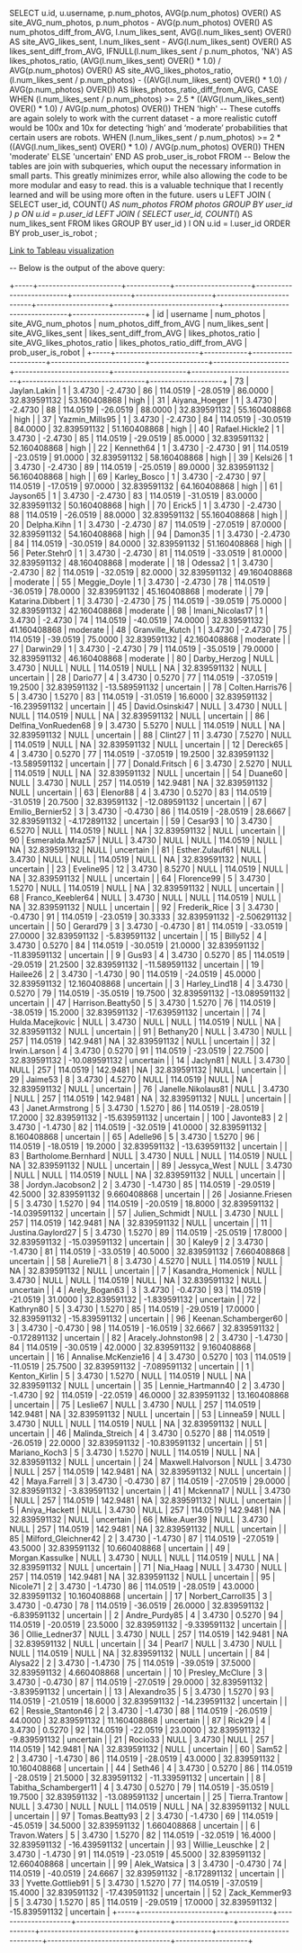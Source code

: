 <!--
Below is the third in five queries that extract various aspects of user 
behavior that mimicks typical bot-like behavior on SNS services like instagram. 
Specifically, the query below outputs the number of photos each user has posted,
compares that to the site average, the number of likes sent by each user, 
compares that against the site average, the likes-to-photos ratio for each user,
compares that against the site average, and finally based on the case statement
criteria below, determines if the probability of a particular user being a bot
is "high", "moderate", or "uncertain". 

The thinking behind this query was that bots typically post very few photos, but 
send a lot of likes to gain followers and build connections. As such, comparing 
their likes-to-photos to the site average offers good context into determining
if a user is a bot or not. 
-->




SELECT
    u.id,
    u.username,
    p.num_photos,
    AVG(p.num_photos) OVER() AS site_AVG_num_photos,
    p.num_photos - AVG(p.num_photos) OVER() AS num_photos_diff_from_AVG,
    l.num_likes_sent,
    AVG(l.num_likes_sent) OVER() AS site_AVG_likes_sent,
    l.num_likes_sent - AVG(l.num_likes_sent) OVER() AS likes_sent_diff_from_AVG,
    IFNULL(l.num_likes_sent / p.num_photos, 'NA') AS likes_photos_ratio,
    (AVG(l.num_likes_sent) OVER() * 1.0) / AVG(p.num_photos) OVER() AS site_AVG_likes_photos_ratio,
    (l.num_likes_sent / p.num_photos) - ((AVG(l.num_likes_sent) OVER() * 1.0) / AVG(p.num_photos) OVER()) AS likes_photos_ratio_diff_from_AVG,
    CASE 
        WHEN (l.num_likes_sent / p.num_photos) >= 2.5 * ((AVG(l.num_likes_sent) OVER() * 1.0) / AVG(p.num_photos) OVER()) THEN 'high' -- These cutoffs are again solely to work with the current dataset - a more realistic cutoff would be 100x and 10x for detecting ‘high’ and ‘moderate’ probabilities that certain users are robots.
        WHEN (l.num_likes_sent / p.num_photos) >= 2 * ((AVG(l.num_likes_sent) OVER() * 1.0) / AVG(p.num_photos) OVER()) THEN 'moderate'
        ELSE 'uncertain'
    END AS prob_user_is_robot
FROM -- Below the tables are join with subqueries, which ouput the necessary information in small parts. This greatly minimizes error, while also allowing the code to be more modular and easy to read. this is a valuable technique that I recently learned and will be using more often in the future.
    users u
LEFT JOIN (
    SELECT user_id, COUNT(*) AS num_photos
    FROM photos
    GROUP BY user_id
) p ON u.id = p.user_id
LEFT JOIN (
    SELECT user_id, COUNT(*) AS num_likes_sent
    FROM likes
    GROUP BY user_id
) l ON u.id = l.user_id
ORDER BY
    prob_user_is_robot
    ;


[Link to Tableau visualization](https://public.tableau.com/app/profile/aryan.tehrani/viz/Q1_robot_num_likes/Q3?publish=yes)


-- Below is the output of the above query:

+-----+-----------------------+------------+---------------------+--------------------------+----------------+---------------------+--------------------------+--------------------+-----------------------------+----------------------------------+--------------------+
| id  | username              | num_photos | site_AVG_num_photos | num_photos_diff_from_AVG | num_likes_sent | site_AVG_likes_sent | likes_sent_diff_from_AVG | likes_photos_ratio | site_AVG_likes_photos_ratio | likes_photos_ratio_diff_from_AVG | prob_user_is_robot |
+-----+-----------------------+------------+---------------------+--------------------------+----------------+---------------------+--------------------------+--------------------+-----------------------------+----------------------------------+--------------------+
|  73 | Jaylan.Lakin          |          1 |              3.4730 |                  -2.4730 |             86 |            114.0519 |                 -28.0519 | 86.0000            |                32.839591132 |                     53.160408868 | high               |
|  31 | Aiyana_Hoeger         |          1 |              3.4730 |                  -2.4730 |             88 |            114.0519 |                 -26.0519 | 88.0000            |                32.839591132 |                     55.160408868 | high               |
|  37 | Yazmin_Mills95        |          1 |              3.4730 |                  -2.4730 |             84 |            114.0519 |                 -30.0519 | 84.0000            |                32.839591132 |                     51.160408868 | high               |
|  40 | Rafael.Hickle2        |          1 |              3.4730 |                  -2.4730 |             85 |            114.0519 |                 -29.0519 | 85.0000            |                32.839591132 |                     52.160408868 | high               |
|  22 | Kenneth64             |          1 |              3.4730 |                  -2.4730 |             91 |            114.0519 |                 -23.0519 | 91.0000            |                32.839591132 |                     58.160408868 | high               |
|  39 | Kelsi26               |          1 |              3.4730 |                  -2.4730 |             89 |            114.0519 |                 -25.0519 | 89.0000            |                32.839591132 |                     56.160408868 | high               |
|  69 | Karley_Bosco          |          1 |              3.4730 |                  -2.4730 |             97 |            114.0519 |                 -17.0519 | 97.0000            |                32.839591132 |                     64.160408868 | high               |
|  61 | Jayson65              |          1 |              3.4730 |                  -2.4730 |             83 |            114.0519 |                 -31.0519 | 83.0000            |                32.839591132 |                     50.160408868 | high               |
|  70 | Erick5                |          1 |              3.4730 |                  -2.4730 |             88 |            114.0519 |                 -26.0519 | 88.0000            |                32.839591132 |                     55.160408868 | high               |
|  20 | Delpha.Kihn           |          1 |              3.4730 |                  -2.4730 |             87 |            114.0519 |                 -27.0519 | 87.0000            |                32.839591132 |                     54.160408868 | high               |
|  94 | Damon35               |          1 |              3.4730 |                  -2.4730 |             84 |            114.0519 |                 -30.0519 | 84.0000            |                32.839591132 |                     51.160408868 | high               |
|  56 | Peter.Stehr0          |          1 |              3.4730 |                  -2.4730 |             81 |            114.0519 |                 -33.0519 | 81.0000            |                32.839591132 |                     48.160408868 | moderate           |
|  18 | Odessa2               |          1 |              3.4730 |                  -2.4730 |             82 |            114.0519 |                 -32.0519 | 82.0000            |                32.839591132 |                     49.160408868 | moderate           |
|  55 | Meggie_Doyle          |          1 |              3.4730 |                  -2.4730 |             78 |            114.0519 |                 -36.0519 | 78.0000            |                32.839591132 |                     45.160408868 | moderate           |
|  79 | Katarina.Dibbert      |          1 |              3.4730 |                  -2.4730 |             75 |            114.0519 |                 -39.0519 | 75.0000            |                32.839591132 |                     42.160408868 | moderate           |
|  98 | Imani_Nicolas17       |          1 |              3.4730 |                  -2.4730 |             74 |            114.0519 |                 -40.0519 | 74.0000            |                32.839591132 |                     41.160408868 | moderate           |
|  48 | Granville_Kutch       |          1 |              3.4730 |                  -2.4730 |             75 |            114.0519 |                 -39.0519 | 75.0000            |                32.839591132 |                     42.160408868 | moderate           |
|  27 | Darwin29              |          1 |              3.4730 |                  -2.4730 |             79 |            114.0519 |                 -35.0519 | 79.0000            |                32.839591132 |                     46.160408868 | moderate           |
|  80 | Darby_Herzog          |       NULL |              3.4730 |                     NULL |           NULL |            114.0519 |                     NULL | NA                 |                32.839591132 |                             NULL | uncertain          |
|  28 | Dario77               |          4 |              3.4730 |                   0.5270 |             77 |            114.0519 |                 -37.0519 | 19.2500            |                32.839591132 |                    -13.589591132 | uncertain          |
|  78 | Colten.Harris76       |          5 |              3.4730 |                   1.5270 |             83 |            114.0519 |                 -31.0519 | 16.6000            |                32.839591132 |                    -16.239591132 | uncertain          |
|  45 | David.Osinski47       |       NULL |              3.4730 |                     NULL |           NULL |            114.0519 |                     NULL | NA                 |                32.839591132 |                             NULL | uncertain          |
|  86 | Delfina_VonRueden68   |          9 |              3.4730 |                   5.5270 |           NULL |            114.0519 |                     NULL | NA                 |                32.839591132 |                             NULL | uncertain          |
|  88 | Clint27               |         11 |              3.4730 |                   7.5270 |           NULL |            114.0519 |                     NULL | NA                 |                32.839591132 |                             NULL | uncertain          |
|  12 | Dereck65              |          4 |              3.4730 |                   0.5270 |             77 |            114.0519 |                 -37.0519 | 19.2500            |                32.839591132 |                    -13.589591132 | uncertain          |
|  77 | Donald.Fritsch        |          6 |              3.4730 |                   2.5270 |           NULL |            114.0519 |                     NULL | NA                 |                32.839591132 |                             NULL | uncertain          |
|  54 | Duane60               |       NULL |              3.4730 |                     NULL |            257 |            114.0519 |                 142.9481 | NA                 |                32.839591132 |                             NULL | uncertain          |
|  63 | Elenor88              |          4 |              3.4730 |                   0.5270 |             83 |            114.0519 |                 -31.0519 | 20.7500            |                32.839591132 |                    -12.089591132 | uncertain          |
|  67 | Emilio_Bernier52      |          3 |              3.4730 |                  -0.4730 |             86 |            114.0519 |                 -28.0519 | 28.6667            |                32.839591132 |                     -4.172891132 | uncertain          |
|  59 | Cesar93               |         10 |              3.4730 |                   6.5270 |           NULL |            114.0519 |                     NULL | NA                 |                32.839591132 |                             NULL | uncertain          |
|  90 | Esmeralda.Mraz57      |       NULL |              3.4730 |                     NULL |           NULL |            114.0519 |                     NULL | NA                 |                32.839591132 |                             NULL | uncertain          |
|  81 | Esther.Zulauf61       |       NULL |              3.4730 |                     NULL |           NULL |            114.0519 |                     NULL | NA                 |                32.839591132 |                             NULL | uncertain          |
|  23 | Eveline95             |         12 |              3.4730 |                   8.5270 |           NULL |            114.0519 |                     NULL | NA                 |                32.839591132 |                             NULL | uncertain          |
|  64 | Florence99            |          5 |              3.4730 |                   1.5270 |           NULL |            114.0519 |                     NULL | NA                 |                32.839591132 |                             NULL | uncertain          |
|  68 | Franco_Keebler64      |       NULL |              3.4730 |                     NULL |           NULL |            114.0519 |                     NULL | NA                 |                32.839591132 |                             NULL | uncertain          |
|  92 | Frederik_Rice         |          3 |              3.4730 |                  -0.4730 |             91 |            114.0519 |                 -23.0519 | 30.3333            |                32.839591132 |                     -2.506291132 | uncertain          |
|  50 | Gerard79              |          3 |              3.4730 |                  -0.4730 |             81 |            114.0519 |                 -33.0519 | 27.0000            |                32.839591132 |                     -5.839591132 | uncertain          |
|  15 | Billy52               |          4 |              3.4730 |                   0.5270 |             84 |            114.0519 |                 -30.0519 | 21.0000            |                32.839591132 |                    -11.839591132 | uncertain          |
|   9 | Gus93                 |          4 |              3.4730 |                   0.5270 |             85 |            114.0519 |                 -29.0519 | 21.2500            |                32.839591132 |                    -11.589591132 | uncertain          |
|  19 | Hailee26              |          2 |              3.4730 |                  -1.4730 |             90 |            114.0519 |                 -24.0519 | 45.0000            |                32.839591132 |                     12.160408868 | uncertain          |
|   3 | Harley_Lind18         |          4 |              3.4730 |                   0.5270 |             79 |            114.0519 |                 -35.0519 | 19.7500            |                32.839591132 |                    -13.089591132 | uncertain          |
|  47 | Harrison.Beatty50     |          5 |              3.4730 |                   1.5270 |             76 |            114.0519 |                 -38.0519 | 15.2000            |                32.839591132 |                    -17.639591132 | uncertain          |
|  74 | Hulda.Macejkovic      |       NULL |              3.4730 |                     NULL |           NULL |            114.0519 |                     NULL | NA                 |                32.839591132 |                             NULL | uncertain          |
|  91 | Bethany20             |       NULL |              3.4730 |                     NULL |            257 |            114.0519 |                 142.9481 | NA                 |                32.839591132 |                             NULL | uncertain          |
|  32 | Irwin.Larson          |          4 |              3.4730 |                   0.5270 |             91 |            114.0519 |                 -23.0519 | 22.7500            |                32.839591132 |                    -10.089591132 | uncertain          |
|  14 | Jaclyn81              |       NULL |              3.4730 |                     NULL |            257 |            114.0519 |                 142.9481 | NA                 |                32.839591132 |                             NULL | uncertain          |
|  29 | Jaime53               |          8 |              3.4730 |                   4.5270 |           NULL |            114.0519 |                     NULL | NA                 |                32.839591132 |                             NULL | uncertain          |
|  76 | Janelle.Nikolaus81    |       NULL |              3.4730 |                     NULL |            257 |            114.0519 |                 142.9481 | NA                 |                32.839591132 |                             NULL | uncertain          |
|  43 | Janet.Armstrong       |          5 |              3.4730 |                   1.5270 |             86 |            114.0519 |                 -28.0519 | 17.2000            |                32.839591132 |                    -15.639591132 | uncertain          |
| 100 | Javonte83             |          2 |              3.4730 |                  -1.4730 |             82 |            114.0519 |                 -32.0519 | 41.0000            |                32.839591132 |                      8.160408868 | uncertain          |
|  65 | Adelle96              |          5 |              3.4730 |                   1.5270 |             96 |            114.0519 |                 -18.0519 | 19.2000            |                32.839591132 |                    -13.639591132 | uncertain          |
|  83 | Bartholome.Bernhard   |       NULL |              3.4730 |                     NULL |           NULL |            114.0519 |                     NULL | NA                 |                32.839591132 |                             NULL | uncertain          |
|  89 | Jessyca_West          |       NULL |              3.4730 |                     NULL |           NULL |            114.0519 |                     NULL | NA                 |                32.839591132 |                             NULL | uncertain          |
|  38 | Jordyn.Jacobson2      |          2 |              3.4730 |                  -1.4730 |             85 |            114.0519 |                 -29.0519 | 42.5000            |                32.839591132 |                      9.660408868 | uncertain          |
|  26 | Josianne.Friesen      |          5 |              3.4730 |                   1.5270 |             94 |            114.0519 |                 -20.0519 | 18.8000            |                32.839591132 |                    -14.039591132 | uncertain          |
|  57 | Julien_Schmidt        |       NULL |              3.4730 |                     NULL |            257 |            114.0519 |                 142.9481 | NA                 |                32.839591132 |                             NULL | uncertain          |
|  11 | Justina.Gaylord27     |          5 |              3.4730 |                   1.5270 |             89 |            114.0519 |                 -25.0519 | 17.8000            |                32.839591132 |                    -15.039591132 | uncertain          |
|  30 | Kaley9                |          2 |              3.4730 |                  -1.4730 |             81 |            114.0519 |                 -33.0519 | 40.5000            |                32.839591132 |                      7.660408868 | uncertain          |
|  58 | Aurelie71             |          8 |              3.4730 |                   4.5270 |           NULL |            114.0519 |                     NULL | NA                 |                32.839591132 |                             NULL | uncertain          |
|   7 | Kasandra_Homenick     |       NULL |              3.4730 |                     NULL |           NULL |            114.0519 |                     NULL | NA                 |                32.839591132 |                             NULL | uncertain          |
|   4 | Arely_Bogan63         |          3 |              3.4730 |                  -0.4730 |             93 |            114.0519 |                 -21.0519 | 31.0000            |                32.839591132 |                     -1.839591132 | uncertain          |
|  72 | Kathryn80             |          5 |              3.4730 |                   1.5270 |             85 |            114.0519 |                 -29.0519 | 17.0000            |                32.839591132 |                    -15.839591132 | uncertain          |
|  96 | Keenan.Schamberger60  |          3 |              3.4730 |                  -0.4730 |             98 |            114.0519 |                 -16.0519 | 32.6667            |                32.839591132 |                     -0.172891132 | uncertain          |
|  82 | Aracely.Johnston98    |          2 |              3.4730 |                  -1.4730 |             84 |            114.0519 |                 -30.0519 | 42.0000            |                32.839591132 |                      9.160408868 | uncertain          |
|  16 | Annalise.McKenzie16   |          4 |              3.4730 |                   0.5270 |            103 |            114.0519 |                 -11.0519 | 25.7500            |                32.839591132 |                     -7.089591132 | uncertain          |
|   1 | Kenton_Kirlin         |          5 |              3.4730 |                   1.5270 |           NULL |            114.0519 |                     NULL | NA                 |                32.839591132 |                             NULL | uncertain          |
|  35 | Lennie_Hartmann40     |          2 |              3.4730 |                  -1.4730 |             92 |            114.0519 |                 -22.0519 | 46.0000            |                32.839591132 |                     13.160408868 | uncertain          |
|  75 | Leslie67              |       NULL |              3.4730 |                     NULL |            257 |            114.0519 |                 142.9481 | NA                 |                32.839591132 |                             NULL | uncertain          |
|  53 | Linnea59              |       NULL |              3.4730 |                     NULL |           NULL |            114.0519 |                     NULL | NA                 |                32.839591132 |                             NULL | uncertain          |
|  46 | Malinda_Streich       |          4 |              3.4730 |                   0.5270 |             88 |            114.0519 |                 -26.0519 | 22.0000            |                32.839591132 |                    -10.839591132 | uncertain          |
|  51 | Mariano_Koch3         |          5 |              3.4730 |                   1.5270 |           NULL |            114.0519 |                     NULL | NA                 |                32.839591132 |                             NULL | uncertain          |
|  24 | Maxwell.Halvorson     |       NULL |              3.4730 |                     NULL |            257 |            114.0519 |                 142.9481 | NA                 |                32.839591132 |                             NULL | uncertain          |
|  42 | Maya.Farrell          |          3 |              3.4730 |                  -0.4730 |             87 |            114.0519 |                 -27.0519 | 29.0000            |                32.839591132 |                     -3.839591132 | uncertain          |
|  41 | Mckenna17             |       NULL |              3.4730 |                     NULL |            257 |            114.0519 |                 142.9481 | NA                 |                32.839591132 |                             NULL | uncertain          |
|   5 | Aniya_Hackett         |       NULL |              3.4730 |                     NULL |            257 |            114.0519 |                 142.9481 | NA                 |                32.839591132 |                             NULL | uncertain          |
|  66 | Mike.Auer39           |       NULL |              3.4730 |                     NULL |            257 |            114.0519 |                 142.9481 | NA                 |                32.839591132 |                             NULL | uncertain          |
|  85 | Milford_Gleichner42   |          2 |              3.4730 |                  -1.4730 |             87 |            114.0519 |                 -27.0519 | 43.5000            |                32.839591132 |                     10.660408868 | uncertain          |
|  49 | Morgan.Kassulke       |       NULL |              3.4730 |                     NULL |           NULL |            114.0519 |                     NULL | NA                 |                32.839591132 |                             NULL | uncertain          |
|  71 | Nia_Haag              |       NULL |              3.4730 |                     NULL |            257 |            114.0519 |                 142.9481 | NA                 |                32.839591132 |                             NULL | uncertain          |
|  95 | Nicole71              |          2 |              3.4730 |                  -1.4730 |             86 |            114.0519 |                 -28.0519 | 43.0000            |                32.839591132 |                     10.160408868 | uncertain          |
|  17 | Norbert_Carroll35     |          3 |              3.4730 |                  -0.4730 |             78 |            114.0519 |                 -36.0519 | 26.0000            |                32.839591132 |                     -6.839591132 | uncertain          |
|   2 | Andre_Purdy85         |          4 |              3.4730 |                   0.5270 |             94 |            114.0519 |                 -20.0519 | 23.5000            |                32.839591132 |                     -9.339591132 | uncertain          |
|  36 | Ollie_Ledner37        |       NULL |              3.4730 |                     NULL |            257 |            114.0519 |                 142.9481 | NA                 |                32.839591132 |                             NULL | uncertain          |
|  34 | Pearl7                |       NULL |              3.4730 |                     NULL |           NULL |            114.0519 |                     NULL | NA                 |                32.839591132 |                             NULL | uncertain          |
|  84 | Alysa22               |          2 |              3.4730 |                  -1.4730 |             75 |            114.0519 |                 -39.0519 | 37.5000            |                32.839591132 |                      4.660408868 | uncertain          |
|  10 | Presley_McClure       |          3 |              3.4730 |                  -0.4730 |             87 |            114.0519 |                 -27.0519 | 29.0000            |                32.839591132 |                     -3.839591132 | uncertain          |
|  13 | Alexandro35           |          5 |              3.4730 |                   1.5270 |             93 |            114.0519 |                 -21.0519 | 18.6000            |                32.839591132 |                    -14.239591132 | uncertain          |
|  62 | Ressie_Stanton46      |          2 |              3.4730 |                  -1.4730 |             88 |            114.0519 |                 -26.0519 | 44.0000            |                32.839591132 |                     11.160408868 | uncertain          |
|  87 | Rick29                |          4 |              3.4730 |                   0.5270 |             92 |            114.0519 |                 -22.0519 | 23.0000            |                32.839591132 |                     -9.839591132 | uncertain          |
|  21 | Rocio33               |       NULL |              3.4730 |                     NULL |            257 |            114.0519 |                 142.9481 | NA                 |                32.839591132 |                             NULL | uncertain          |
|  60 | Sam52                 |          2 |              3.4730 |                  -1.4730 |             86 |            114.0519 |                 -28.0519 | 43.0000            |                32.839591132 |                     10.160408868 | uncertain          |
|  44 | Seth46                |          4 |              3.4730 |                   0.5270 |             86 |            114.0519 |                 -28.0519 | 21.5000            |                32.839591132 |                    -11.339591132 | uncertain          |
|   8 | Tabitha_Schamberger11 |          4 |              3.4730 |                   0.5270 |             79 |            114.0519 |                 -35.0519 | 19.7500            |                32.839591132 |                    -13.089591132 | uncertain          |
|  25 | Tierra.Trantow        |       NULL |              3.4730 |                     NULL |           NULL |            114.0519 |                     NULL | NA                 |                32.839591132 |                             NULL | uncertain          |
|  97 | Tomas.Beatty93        |          2 |              3.4730 |                  -1.4730 |             69 |            114.0519 |                 -45.0519 | 34.5000            |                32.839591132 |                      1.660408868 | uncertain          |
|   6 | Travon.Waters         |          5 |              3.4730 |                   1.5270 |             82 |            114.0519 |                 -32.0519 | 16.4000            |                32.839591132 |                    -16.439591132 | uncertain          |
|  93 | Willie_Leuschke       |          2 |              3.4730 |                  -1.4730 |             91 |            114.0519 |                 -23.0519 | 45.5000            |                32.839591132 |                     12.660408868 | uncertain          |
|  99 | Alek_Watsica          |          3 |              3.4730 |                  -0.4730 |             74 |            114.0519 |                 -40.0519 | 24.6667            |                32.839591132 |                     -8.172891132 | uncertain          |
|  33 | Yvette.Gottlieb91     |          5 |              3.4730 |                   1.5270 |             77 |            114.0519 |                 -37.0519 | 15.4000            |                32.839591132 |                    -17.439591132 | uncertain          |
|  52 | Zack_Kemmer93         |          5 |              3.4730 |                   1.5270 |             85 |            114.0519 |                 -29.0519 | 17.0000            |                32.839591132 |                    -15.839591132 | uncertain          |
+-----+-----------------------+------------+---------------------+--------------------------+----------------+---------------------+--------------------------+--------------------+-----------------------------+----------------------------------+--------------------+

